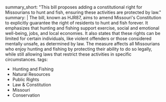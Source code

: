 summary_short: "This bill proposes adding a constitutional right for Missourians to hunt and fish, ensuring these activities are protected by law."
summary: |
  The bill, known as HJR87, aims to amend Missouri's Constitution to explicitly guarantee the right of residents to hunt and fish forever. It emphasizes that hunting and fishing support exercise, social and emotional well-being, jobs, and local economies. It also states that these rights can be limited for certain individuals, like violent offenders or those considered mentally unsafe, as determined by law. The measure affects all Missourians who enjoy hunting and fishing by protecting their ability to do so legally, while still allowing laws that restrict these activities in specific circumstances.
tags:
  - Hunting and Fishing
  - Natural Resources
  - Public Rights
  - Law & Constitution
  - Missouri
  - Conservation
